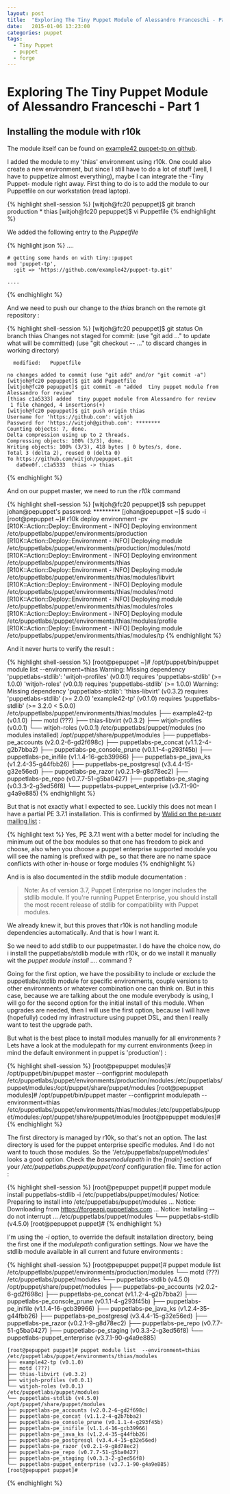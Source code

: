 ```yaml
---
layout: post
title:  "Exploring The Tiny Puppet Module of Alessandro Franceschi - Part 1 "
date:   2015-01-06 13:23:00
categories: puppet
tags:
  - Tiny Puppet
  - puppet
  - forge
---
```

Exploring The Tiny Puppet Module of Alessandro Franceschi - Part 1
================================================================

Installing the module with r10k
-------------------------------

The module itself can be found on [example42 puppet-tp on github][tp].

I added the module to my 'thias' environment using r10k. One could also create a new environment, but since I still have to do a lot of stuff (well, I have to puppetize almost everything), maybe I can integrate the -Tiny Puppet- module right away. First thing to do is to add the module to our Puppetfile on our workstation (read laptop).

  {% highlight shell-session %}
    [witjoh@fc20 pepuppet]$ git branch
      production
      * thias
    [witjoh@fc20 pepuppet]$ vi Puppetfile
  {% endhighlight %}

We added the following entry to the *Puppetfile*

  {% highlight json %}
    ....

    # getting some hands on with tiny::puppet
    mod 'puppet-tp',
      :git => 'https://github.com/example42/puppet-tp.git'

    ....
  {% endhighlight %}

And we need to push our change to the *thias* branch on the remote git repository :

  {% highlight shell-session %}
    [witjoh@fc20 pepuppet]$ git status
    On branch thias
    Changes not staged for commit:
      (use "git add <file>..." to update what will be committed)
      (use "git checkout -- <file>..." to discard changes in working directory)

      modified:   Puppetfile

    no changes added to commit (use "git add" and/or "git commit -a")
    [witjoh@fc20 pepuppet]$ git add Puppetfile
    [witjoh@fc20 pepuppet]$ git commit -m "added  tiny puppet module from Alessandro for review"
    [thias c1a5333] added  tiny puppet module from Alessandro for review
     1 file changed, 4 insertions(+)
    [witjoh@fc20 pepuppet]$ git push origin thias
    Username for 'https://github.com': witjoh
    Password for 'https://witjoh@github.com': ********
    Counting objects: 7, done.
    Delta compression using up to 2 threads.
    Compressing objects: 100% (3/3), done.
    Writing objects: 100% (3/3), 418 bytes | 0 bytes/s, done.
    Total 3 (delta 2), reused 0 (delta 0)
    To https://github.com/witjoh/pepuppet.git
       da0ee0f..c1a5333  thias -> thias
  {% endhighlight %}

And on our puppet master, we need to run the *r10k* command

  {% highlight shell-session %}
    [witjoh@fc20 pepuppet]$ ssh pepuppet
    johan@pepuppet's password: *********
    [johan@pepuppet ~]$ sudo -i
    [root@pepuppet ~]# r10k deploy environment -pv
    [R10K::Action::Deploy::Environment - INFO] Deploying environment /etc/puppetlabs/puppet/environments/production
    [R10K::Action::Deploy::Environment - INFO] Deploying module /etc/puppetlabs/puppet/environments/production/modules/motd
    [R10K::Action::Deploy::Environment - INFO] Deploying environment /etc/puppetlabs/puppet/environments/thias
    [R10K::Action::Deploy::Environment - INFO] Deploying module /etc/puppetlabs/puppet/environments/thias/modules/libvirt
    [R10K::Action::Deploy::Environment - INFO] Deploying module /etc/puppetlabs/puppet/environments/thias/modules/motd
    [R10K::Action::Deploy::Environment - INFO] Deploying module /etc/puppetlabs/puppet/environments/thias/modules/roles
    [R10K::Action::Deploy::Environment - INFO] Deploying module /etc/puppetlabs/puppet/environments/thias/modules/profile
    [R10K::Action::Deploy::Environment - INFO] Deploying module /etc/puppetlabs/puppet/environments/thias/modules/tp
  {% endhighlight %}

And it never hurts to verify the result :

  {% highlight shell-session %}
    [root@pepuppet ~]# /opt/puppet/bin/puppet module list --environment=thias
    Warning: Missing dependency 'puppetlabs-stdlib':
      'witjoh-profiles' (v0.0.1) requires 'puppetlabs-stdlib' (>= 1.0.0)
      'witjoh-roles' (v0.0.1) requires 'puppetlabs-stdlib' (>= 1.0.0)
    Warning: Missing dependency 'puppetlabs-stdlib':
      'thias-libvirt' (v0.3.2) requires 'puppetlabs-stdlib' (>= 2.0.0)
      'example42-tp' (v0.1.0) requires 'puppetlabs-stdlib' (>= 3.2.0 < 5.0.0)
    /etc/puppetlabs/puppet/environments/thias/modules
    ├── example42-tp (v0.1.0)
    ├── motd (???)
    ├── thias-libvirt (v0.3.2)
    ├── witjoh-profiles (v0.0.1)
    └── witjoh-roles (v0.0.1)
    /etc/puppetlabs/puppet/modules (no modules installed)
    /opt/puppet/share/puppet/modules
    ├── puppetlabs-pe_accounts (v2.0.2-6-gd2f698c)
    ├── puppetlabs-pe_concat (v1.1.2-4-g2b7bba2)
    ├── puppetlabs-pe_console_prune (v0.1.1-4-g293f45b)
    ├── puppetlabs-pe_inifile (v1.1.4-16-gcb39966)
    ├── puppetlabs-pe_java_ks (v1.2.4-35-g44fbb26)
    ├── puppetlabs-pe_postgresql (v3.4.4-15-g32e56ed)
    ├── puppetlabs-pe_razor (v0.2.1-9-g8d78ec2)
    ├── puppetlabs-pe_repo (v0.7.7-51-g5ba0427)
    ├── puppetlabs-pe_staging (v0.3.3-2-g3ed56f8)
    └── puppetlabs-puppet_enterprise (v3.7.1-90-g4a9e885)
  {% endhighlight %}

But that is not exactly what I expected to see. Luckily this does not mean I have a partial PE 3.7.1 installation.
This is confirmed by [Walid on the pe-user mailing list][thread] :

  {% highlight text %}
    Yes, PE 3.7.1 went with a better model for including the minimum out of the box modules so that one has freedom to
    pick and choose, also when you choose a puppet enterprise supported module you will see the naming is prefixed with
    pe_ so that there are no name space conflicts with other in-house or forge modules
  {% endhighlight %}

And is is also documented in the stdlib module documentation :

  > Note: As of version 3.7, Puppet Enterprise no longer includes the stdlib module.
  > If you're running Puppet Enterprise, you should install the most recent release of stdlib
  > for compatibility with Puppet modules.

We already knew it, but this proves that r10k is not handling module dependencies automatically.  And that is how I
want it.

So we need to add stdlib to our puppetmaster. I do have the choice now, do i install the puppetlabs/stdlib module with r10k, or do we install it manually wit the *puppet module install ....* command ?

Going for the first option, we have the possibility to include or exclude the puppetlabs/stdlib module for specific environments, couple versions to other environments or whatever combination one can think on.  But in this case, because we are talking about the one module everybody is using, I  will go for the second option for the initial install of this module. When upgrades are needed, then I will use the first option, because I will have (hopefully) coded my infrastructure using puppet DSL, and then I really want to test the upgrade path.

But what is the best place to install modules manually for all environments ?  Lets have a look at the modulepath for my current environments (keep in mind the default environment in puppet is 'production') :

  {% highlight shell-session %}
    [root@pepuppet modules]# /opt/puppet/bin/puppet master --configprint modulepath
    /etc/puppetlabs/puppet/environments/production/modules:/etc/puppetlabs/puppet/modules:/opt/puppet/share/puppet/modules
    [root@pepuppet modules]# /opt/puppet/bin/puppet master --configprint modulepath --environment=thias
    /etc/puppetlabs/puppet/environments/thias/modules:/etc/puppetlabs/puppet/modules:/opt/puppet/share/puppet/modules
    [root@pepuppet modules]#
  {% endhighlight %}

The first directory is managed by r10k, so that's not an option.  The last directory is used for the puppet enterprise specific modules.  And I do not want to touch those modules. So the '/etc/puppetlabs/puppet/modules' looks a good option. Check the *basemodulepath* in the *[main]* section of your */etc/puppetlabs.puppet/puppet/conf* configuration file. Time for action :

  {% highlight shell-session %}
    [root@pepuppet puppet]# puppet module install puppetlabs-stdlib -i /etc/puppetlabs/puppet/modules/
    Notice: Preparing to install into /etc/puppetlabs/puppet/modules ...
    Notice: Downloading from https://forgeapi.puppetlabs.com ...
    Notice: Installing -- do not interrupt ...
    /etc/puppetlabs/puppet/modules
    └── puppetlabs-stdlib (v4.5.0)
    [root@pepuppet puppet]#
  {% endhighlight %}

I'm using the *-i <install directory>* option, to override the default installation directory, being the first one if the *modulepath* configuration settings.  Now we have the stdlib module available in all current and future environments :

  {% highlight shell-session %}
    [root@pepuppet puppet]# puppet module list
    /etc/puppetlabs/puppet/environments/production/modules
    └── motd (???)
    /etc/puppetlabs/puppet/modules
    └── puppetlabs-stdlib (v4.5.0)
    /opt/puppet/share/puppet/modules
    ├── puppetlabs-pe_accounts (v2.0.2-6-gd2f698c)
    ├── puppetlabs-pe_concat (v1.1.2-4-g2b7bba2)
    ├── puppetlabs-pe_console_prune (v0.1.1-4-g293f45b)
    ├── puppetlabs-pe_inifile (v1.1.4-16-gcb39966)
    ├── puppetlabs-pe_java_ks (v1.2.4-35-g44fbb26)
    ├── puppetlabs-pe_postgresql (v3.4.4-15-g32e56ed)
    ├── puppetlabs-pe_razor (v0.2.1-9-g8d78ec2)
    ├── puppetlabs-pe_repo (v0.7.7-51-g5ba0427)
    ├── puppetlabs-pe_staging (v0.3.3-2-g3ed56f8)
    └── puppetlabs-puppet_enterprise (v3.7.1-90-g4a9e885)

    [root@pepuppet puppet]# puppet module list  --environment=thias
    /etc/puppetlabs/puppet/environments/thias/modules
    ├── example42-tp (v0.1.0)
    ├── motd (???)
    ├── thias-libvirt (v0.3.2)
    ├── witjoh-profiles (v0.0.1)
    └── witjoh-roles (v0.0.1)
    /etc/puppetlabs/puppet/modules
    └── puppetlabs-stdlib (v4.5.0)
    /opt/puppet/share/puppet/modules
    ├── puppetlabs-pe_accounts (v2.0.2-6-gd2f698c)
    ├── puppetlabs-pe_concat (v1.1.2-4-g2b7bba2)
    ├── puppetlabs-pe_console_prune (v0.1.1-4-g293f45b)
    ├── puppetlabs-pe_inifile (v1.1.4-16-gcb39966)
    ├── puppetlabs-pe_java_ks (v1.2.4-35-g44fbb26)
    ├── puppetlabs-pe_postgresql (v3.4.4-15-g32e56ed)
    ├── puppetlabs-pe_razor (v0.2.1-9-g8d78ec2)
    ├── puppetlabs-pe_repo (v0.7.7-51-g5ba0427)
    ├── puppetlabs-pe_staging (v0.3.3-2-g3ed56f8)
    └── puppetlabs-puppet_enterprise (v3.7.1-90-g4a9e885)
    [root@pepuppet puppet]#
  {% endhighlight %}


[tp]: https://github.com/example42/puppet-tp
[thread]: https://groups.google.com/a/puppetlabs.com/forum/#!topic/pe-users/_KAgwwwzJQI

